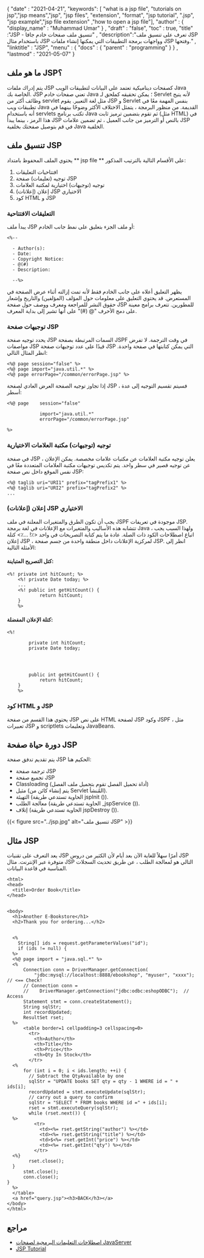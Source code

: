 {
  "date" : "2021-04-21",
  "keywords": [ "what is a jsp file", "tutorials on jsp","jsp means","jsp", "jsp files", "extension", "format", "jsp tutorial", ".jsp", "jsp example","jsp file extension" ,"how to open a jsp file"],
  "author" : {
    "display_name" : "Muhammad Umar"
} ,
  "draft" : "false",
  "toc" : true,
  "title" :"JSP - تنسيق ملف صفحات خادم جافا" ,
  "description":"تعرف على تنسيق ملف JSP باستخدام مثال JSP وواجهات برمجة التطبيقات التي يمكنها إنشاء ملفات JSP وفتحها." ,
  "linktitle" : "JSP",
  "menu" : {
    "docs" : {
      "parent" : "programming"
}
} ,
  "lastmod" : "2021-05-07"
}

## ما هو ملف JSP؟
يتم إدراك ملفات JSP كصفحات ديناميكية تعتمد على البيانات لتطبيقات الويب Java الخاصة بك. JSP تعني صفحات خادم Java ؛ يمكن تحقيقه كملحق لـ Servlet لأنه يتيح وظائف أكثر من servlet مثل لغة التعبير. يقوم JSP و Servlet بنفس المهمة معًا في تطبيقات ويب Java القديمة. من منظور البرمجة ، يتمثل الاختلاف الأكثر وضوحًا بينهما في أنه باستخدام servlets تكتب برنامج Java ثم تقوم بتضمين ترميز ثابت (مثل HTML) في هذا الرمز ، بينما يبدأ JSP بالنص أو الترميز من جانب العميل ، ثم تضمين علامات JSP في قم بتوصيل صفحتك بخلفية Java الخلفية.

## تنسيق ملف JSP
يحتوي الملف المحفوظ بامتداد ** jsp file ** على الأقسام التالية بالترتيب المذكور:

1. افتتاحيات التعليقات
2. توجيه (تعليمات) صفحة JSP
3. توجيه (توجيهات) اختيارية لمكتبة العلامات
4. إعلان (إعلانات) JSP الاختياري
5. كود HTML و JSP

### التعليقات الافتتاحية
يبدأ ملف JSP أو ملف الجزء بتعليق على نمط جانب الخادم:

```
<%-- 

  - Author(s):
  - Date:
  - Copyright Notice:
  - @(#)
  - Description: 

  --%>
```
يظهر التعليق أعلاه على جانب الخادم فقط لأنه تمت إزالته أثناء عرض الصفحة في المستعرض. قد يحتوي التعليق على معلومات حول المؤلف (المؤلفين) والتاريخ وإشعار حقوق النشر للمراجعة ومعرف ووصف حول صفحة JSP للمطورين. تتعرف برامج معينة على دمج الأحرف "@ (#)" على أنها تشير إلى بداية المعرف.

### توجيهات صفحة JSP
يحدد توجيه صفحة JSP السمات المرتبطة بصفحة JSPF في وقت الترجمة. لا تفرض مواصفات JSP قيدًا على عدد توجيهات صفحة JSP التي يمكن كتابتها في صفحة واحدة. انظر المثال التالي:

```
<%@ page session="false" %>
<%@ page import="java.util.*" %>
<%@ page errorPage="/common/errorPage.jsp" %>
```
إذا تجاوز توجيه الصفحة العرض العادي لصفحة JSP ، فسيتم تقسيم التوجيه إلى عدة أسطر:

```
<%@ page    session="false" 

            import="java.util.*"
            errorPage="/common/errorPage.jsp" 

%>
```
### توجيه (توجيهات) مكتبة العلامات الاختيارية
في صفحة JSP ، يعلن توجيه مكتبة العلامات عن مكتبات علامات مخصصة. يمكن الإعلان عن توجيه قصير في سطر واحد. يتم تكديس توجيهات مكتبة العلامات المتعددة معًا في نفس الموقع داخل نص صفحة JSP:

```
<%@ taglib uri="URI1" prefix="tagPrefix1" %>
<%@ taglib uri="URI2" prefix="tagPrefix2" %>
...
```
### إعلان (إعلانات) JSP الاختياري
  


يجب أن تكون الطرق والمتغيرات المعلنة في ملف JSPF موجودة في تعريفات JSP. تتشابه هذه الأساليب والمتغيرات مع الإعلانات في لغة برمجة Java ، ولهذا السبب يجب اتباع اصطلاحات الكود ذات الصلة. عادة ما يتم كتابة التصريحات في واحد <٪! ...٪> كتلة إعلان JSP ، لمركزية الإعلانات داخل منطقة واحدة من جسم صفحة JSP. انظر إلى الأمثلة التالية:

#### كتل التصريح المتباينة:

```
<%! private int hitCount; %>
    <%! private Date today; %>
    ...
    <%! public int getHitCount() {
            return hitCount;
    }
    %>
```
#### كتلة الإعلان المفضلة:
```
<%! 

        private int hitCount;
        private Date today; 

    


        public int getHitCount() {
            return hitCount;
    }
    %>
```
### كود HTML و JSP
يحتوي هذا القسم من صفحة JSP على نص HTML لصفحة JSP وكود JSPF ، مثل تعبيرات JSP و scriptlets وتعليمات JavaBeans.

## دورة حياة صفحة JSP

يتم تقديم تدفق صفحة JSP الحكيم هنا:

- ترجمة صفحة JSP
- تجميع صفحة JSP
- Classloading (أداة تحميل الفصل تقوم بتحميل ملف الفصل)
- مثيل (يتم إنشاء كائن من Servlet المُنشأ).
- التهيئة (الحاوية تستدعي طريقة jspInit ()).
- معالجة الطلب (الحاوية تستدعي طريقة _jspService ()).
- إتلاف (الحاوية تستدعي طريقة jspDestroy ()).

{{< figure src="../jsp.jpg" alt="تنسيق ملف JSP" >}}

## مثال JSP

يعد التعرف على تقنيات JSP أمرًا سهلاً للغاية الآن بعد أيام لأن الكثير من دروس JSP متوفرة عبر الإنترنت. مثال JSP التالي هو لمعالجة الطلب ، عن طريق تحديث السجلات المناسبة في قاعدة البيانات.
```
<html>
<head>
  <title>Order Book</title>
</head>
 

<body>
  <h1>Another E-Bookstore</h1>
  <h2>Thank you for ordering...</h2>
 

  <%
    String[] ids = request.getParameterValues("id");
    if (ids != null) {
  %>
  <%@ page import = "java.sql.*" %>
  <%
      Connection conn = DriverManager.getConnection(
          "jdbc:mysql://localhost:8888/ebookshop", "myuser", "xxxx"); // <== Check!
      // Connection conn =
      //    DriverManager.getConnection("jdbc:odbc:eshopODBC");  // Access
      Statement stmt = conn.createStatement();
      String sqlStr;
      int recordUpdated;
      ResultSet rset;
  %>
      <table border=1 cellpadding=3 cellspacing=0>
        <tr>
          <th>Author</th>
          <th>Title</th>
          <th>Price</th>
          <th>Qty In Stock</th>
        </tr>
  <%
      for (int i = 0; i < ids.length; ++i) {
        // Subtract the QtyAvailable by one
        sqlStr = "UPDATE books SET qty = qty - 1 WHERE id = " + ids[i];
        recordUpdated = stmt.executeUpdate(sqlStr);
        // carry out a query to confirm
        sqlStr = "SELECT * FROM books WHERE id =" + ids[i];
        rset = stmt.executeQuery(sqlStr);
        while (rset.next()) {
  %>
          <tr>
            <td><%= rset.getString("author") %></td>
            <td><%= rset.getString("title") %></td>
            <td>$<%= rset.getInt("price") %></td>
            <td><%= rset.getInt("qty") %></td>
          </tr>
  <%}
        rset.close();
  }
      stmt.close();
      conn.close();
}
  %>
  </table>
  <a href="query.jsp"><h3>BACK</h3></a>
</body>
</html>
```


 


## مراجع

* [اصطلاحات التعليمات البرمجية لصفحات JavaServer](https://www.oracle.com/technical-resources/articles/javase/code-convention.html)
* [JSP Tutorial](https://www.javatpoint.com/jsp-tutorial)

